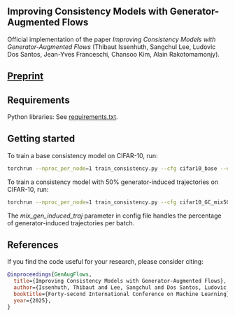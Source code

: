 <!-- # Copyright 2024 Thibaut Issenhuth, Ludovic Dos Santos, Jean-Yves Franceschi, Alain Rakotomamonjy

# Licensed under the Apache License, Version 2.0 (the "License");
# you may not use this file except in compliance with the License.
# You may obtain a copy of the License at

#     http://www.apache.org/licenses/LICENSE-2.0

# Unless required by applicable law or agreed to in writing, software
# distributed under the License is distributed on an "AS IS" BASIS,
# WITHOUT WARRANTIES OR CONDITIONS OF ANY KIND, either express or implied.
# See the License for the specific language governing permissions and
# limitations under the License. -->


## Improving Consistency Models with Generator-Augmented Flows

Official implementation of the paper *Improving Consistency Models with Generator-Augmented Flows* (Thibaut Issenhuth, Sangchul Lee, Ludovic Dos Santos, Jean-Yves Franceschi, Chansoo Kim, Alain Rakotomamonjy).


## [Preprint](https://arxiv.org/abs/2406.09570) 


## Requirements

Python libraries: See [requirements.txt](./requirements.txt).

## Getting started

To train a base consistency model on CIFAR-10, run:

```.bash
torchrun --nproc_per_node=1 train_consistency.py --cfg cifar10_base --eval_fid 1 --eval_freq 5000
```

To train a consistency model with 50% generator-induced trajectories on CIFAR-10, run: 
```.bash
torchrun --nproc_per_node=1 train_consistency.py --cfg cifar10_GC_mix50 --eval_fid 1 --eval_freq 5000
```

The *mix_gen_induced_traj* parameter in config file handles the percentage of generator-induced trajectories per batch. 

## References
If you find the code useful for your research, please consider citing:
```bib
@inproceedings{GenAugFlows,
  title={Improving Consistency Models with Generator-Augmented Flows},
  author={Issenhuth, Thibaut and Lee, Sangchul and Dos Santos, Ludovic and Franceschi, Jean-Yves and Kim, Chansoo and Rakotomamonjy, Alain},
  booktitle={Forty-second International Conference on Machine Learning},
  year={2025},
}
```
